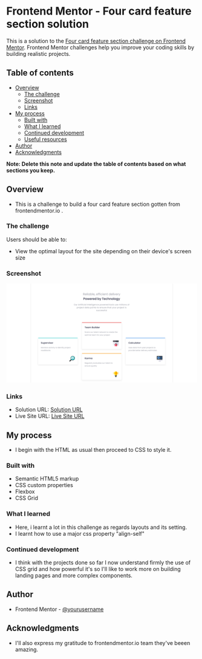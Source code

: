 # Frontend Mentor - Four card feature section solution

This is a solution to the [Four card feature section challenge on Frontend Mentor](https://www.frontendmentor.io/challenges/four-card-feature-section-weK1eFYK). Frontend Mentor challenges help you improve your coding skills by building realistic projects. 

## Table of contents

- [Overview](#overview)
  - [The challenge](#the-challenge)
  - [Screenshot](#screenshot)
  - [Links](#links)
- [My process](#my-process)
  - [Built with](#built-with)
  - [What I learned](#what-i-learned)
  - [Continued development](#continued-development)
  - [Useful resources](#useful-resources)
- [Author](#author)
- [Acknowledgments](#acknowledgments)

**Note: Delete this note and update the table of contents based on what sections you keep.**

## Overview
- This is a challenge to build a four card feature section gotten from frontendmentor.io .
### The challenge

Users should be able to:

- View the optimal layout for the site depending on their device's screen size

### Screenshot

![screenshot](./images/Screenshot--01.png)


### Links

- Solution URL: [Solution URL](https://github.com/Akinyemi4/four-card-feature)
- Live Site URL: [Live Site URL](https://four-card-feature-akinyemi4.netlify.app/)

## My process

- I begin with the HTML as usual then proceed to CSS to style it.

### Built with

- Semantic HTML5 markup
- CSS custom properties
- Flexbox
- CSS Grid

### What I learned

- Here, i learnt a lot in this challenge as regards layouts and its setting.
- I learnt how to use a major css property "align-self"

### Continued development

- I think with the projects done so far I now understand firmly the use of CSS grid and how powerful it's so I'll like to work more on building landing pages and more complex components.
                    
## Author

- Frontend Mentor - [@yourusername](https://www.frontendmentor.io/profile/yourusername)

## Acknowledgments

- I'll also express my gratitude to frontendmentor.io team they've beeen amazing.
